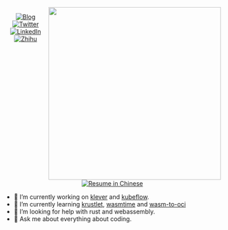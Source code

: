 <img align="right" src="https://github-readme-stats.vercel.app/api?username=gaocegege&show_icons=true&icon_color=000000&text_color=000000&bg_color=ffffff&hide_title=false&title_color=000000" width="400" />

<p align="center">
	<a href="http://gaocegege.com/Blog"><img src="https://img.shields.io/badge/blog-200k%20pageviews-ffffff.svg?style=social" alt="Blog"></a>
	<a href="https://twitter.com/gaocegege"><img src="https://img.shields.io/twitter/follow/gaocegege.svg?style=social" alt="Twitter"></a>
	<a href="https://www.linkedin.com/in/gaocegege/"><img src="https://img.shields.io/badge/LinkedIn-gaocegege-blueviolet.svg?style=social" alt="LinkedIn"></a>
	<a href="https://www.zhihu.com/people/gaocegege"><img src="https://img.shields.io/badge/%E7%9F%A5%E4%B9%8E-gaocegege-blueviolet.svg?style=social" alt="Zhihu"></a>
	<a href="http://gaocegege.com/resume/cn/"><img src="https://img.shields.io/badge/%E7%AE%80%E5%8E%86-%E4%B8%AD%E6%96%87-blue.svg" alt="Resume in Chinese"></a>
</p>

- 🔭 I’m currently working on [klever](https://github.com/kleveross) and [kubeflow](https://github.com/kubeflow/).
- 🌱 I’m currently learning [krustlet](https://github.com/deislabs/krustlet), [wasmtime](https://github.com/bytecodealliance/wasmtime) and [wasm-to-oci](https://github.com/engineerd/wasm-to-oci)
- 🤔 I’m looking for help with rust and webassembly.
- 💬 Ask me about everything about coding.
